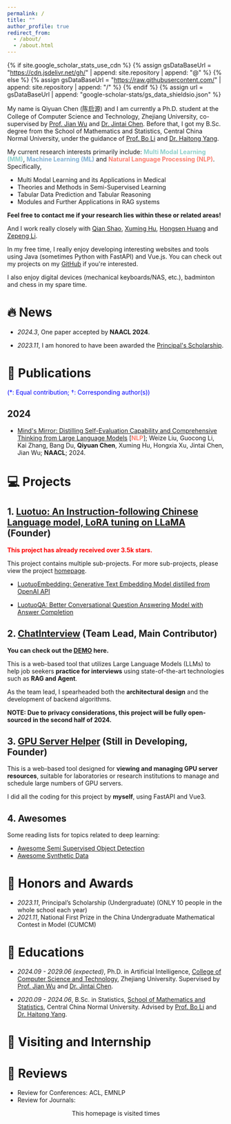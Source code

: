 ```yaml
---
permalink: /
title: ""
author_profile: true
redirect_from: 
  - /about/
  - /about.html
---
```


{% if site.google_scholar_stats_use_cdn %}
{% assign gsDataBaseUrl = "https://cdn.jsdelivr.net/gh/" | append: site.repository | append: "@" %}
{% else %}
{% assign gsDataBaseUrl = "https://raw.githubusercontent.com/" | append: site.repository | append: "/" %}
{% endif %}
{% assign url = gsDataBaseUrl | append: "google-scholar-stats/gs_data_shieldsio.json" %}

<span class='anchor' id='about-me'></span>

My name is Qiyuan Chen (陈启源) and I am currently a Ph.D. student at the College of Computer Science and Technology, Zhejiang University, co-supervised by [Prof. Jian Wu](https://person.zju.edu.cn/0004274) and [Dr. Jintai Chen](https://whatashot.github.io/). Before that, I got my B.Sc. degree from the School of Mathematics and Statistics, Central China Normal University, under the guidance of [Prof. Bo Li](http://maths.ccnu.edu.cn/info/1040/18436.htm) and [Dr. Haitong Yang](http://cs.ccnu.edu.cn/info/1158/2237.htm).

My current research interests primarily include: **<span style="color:#8ECFC9">Multi Modal Learning (MM)</span>**, **<span style="color:#82B0D2">Machine Learning (ML)</span>** and **<span style="color:#FA7F6F">Natural Language Processing (NLP)</span>**. Specifically,

* Multi Modal Learning and its Applications in Medical
* Theories and Methods in Semi-Supervised Learning
* Tabular Data Prediction and Tabular Reasoning
* Modules and Further Applications in RAG systems

**Feel free to contact me if your research lies within these or related areas!**

And I work really closely with [Qian Shao](https://abeier87.github.io/), [Xuming Hu](https://xuminghu.github.io/), [Hongsen Huang](https://github.com/SirlyDreamer) and [Zepeng Li](https://lzzppp.github.io/).

In my free time, I really enjoy developing interesting websites and tools using Java (sometimes Python with FastAPI) and Vue.js. You can check out my projects on my [GitHub](https://github.com/qiyuan-chen) if you're interested.

I also enjoy digital devices (mechanical keyboards/NAS, etc.), badminton and chess in my spare time.

# 🔥 News

* *2024.3*, One paper accepted by **NAACL 2024**.

* *2023.11*, I am honored to have been awarded the [Principal's Scholarship](https://mp.weixin.qq.com/s/B5e4NmFgpNsbQKAxiPb_lQ).

# 📝 Publications

<span style="color:blue">(*: Equal contribution; $\dagger$: Corresponding author(s))</span>

## 2024

* [Mind's Mirror: Distilling Self-Evaluation Capability and Comprehensive Thinking from Large Language Models](https://arxiv.org/abs/2311.09214) [**<span style="color:#FA7F6F">NLP</span>**]; Weize Liu, Guocong Li, Kai Zhang, Bang Du, **Qiyuan Chen**, Xuming Hu, Hongxia Xu, Jintai Chen, Jian Wu; **NAACL**; 2024.


# 💻 Projects

<!-- <span style="color:blue">($\dagger$: Founder; $\ddagger$: Main contributor)</span> -->


<!-- <div class='paper-box'><div class='paper-box-image'><div><div class="badge">3.4K stars</div><img src='images/camel_back.png' alt="sym" width="100%"></div></div>
<div class='paper-box-text' markdown="1">

[Luotuo: An Instruction-following Chinese Language model, LoRA tuning on LLaMA](https://github.com/LC1332/Luotuo-Chinese-LLM)

Ziang Leng, Qiyuan Chen $\dagger$, Cheng Li

This project contains multiple sub-projects. For more sub-projects, please view the project [homepage](https://github.com/LC1332/Luotuo-Chinese-LLM).

- [LuotuoEmbedding: Generative Text Embedding Model distilled from OpenAI API](https://github.com/LC1332/Luotuo-Text-Embedding)

- [LuotuoQA: Better Conversational Question Answering Model with Answer Completion](https://github.com/LC1332/Luotuo-QA)
</div>
</div> -->

## 1. [Luotuo: An Instruction-following Chinese Language model, LoRA tuning on LLaMA](https://github.com/LC1332/Luotuo-Chinese-LLM) (Founder)

**<span style="color:red">This project has already received over 3.5k stars.</span>**

This project contains multiple sub-projects. For more sub-projects, please view the project [homepage](https://github.com/LC1332/Luotuo-Chinese-LLM).

- [LuotuoEmbedding: Generative Text Embedding Model distilled from OpenAI API](https://github.com/LC1332/Luotuo-Text-Embedding)

- [LuotuoQA: Better Conversational Question Answering Model with Answer Completion](https://github.com/LC1332/Luotuo-QA)


## 2. [ChatInterview](https://github.com/qiyuan-chen/ChatInterview) (Team Lead, Main Contributor)

**You can check out the [DEMO](http://14.103.48.72/) here.**

This is a web-based tool that utilizes Large Language Models (LLMs) to help job seekers **practice for interviews** using state-of-the-art technologies such as **RAG and Agent**.

As the team lead, I spearheaded both the **architectural design** and the development of backend algorithms.

**NOTE: Due to privacy considerations, this project will be fully open-sourced in the second half of 2024.**

## 3. [GPU Server Helper](https://github.com/qiyuan-chen/GPUServerHelper) (Still in Developing, Founder)

This is a web-based tool designed for **viewing and managing GPU server resources**, suitable for laboratories or research institutions to manage and schedule large numbers of GPU servers. 

I did all the coding for this project by **myself**, using FastAPI and Vue3.

## 4. Awesomes

Some reading lists for topics related to deep learning:

- [Awesome Semi Supervised Object Detection](https://github.com/qiyuan-chen/Awesome-Semi-Supervised-Object-Detection)
- [Awesome Synthetic Data](https://github.com/qiyuan-chen/Awesome-Synthetic-Data)

# 🏅 Honors and Awards

- *2023.11*, Principal’s Scholarship (Undergraduate) (ONLY 10 people in the whole school each year)
- *2021.11*, National First Prize in the China Undergraduate Mathematical Contest in Model (CUMCM)

# 📖 Educations

- *2024.09 - 2029.06 (expected)*, Ph.D. in Artificial Intelligence, [College of Computer Science and Technology](http://www.cs.zju.edu.cn/csen/), Zhejiang University. Supervised by [Prof. Jian Wu](https://person.zju.edu.cn/0004274) and [Dr. Jintai Chen](https://whatashot.github.io/).

- *2020.09 - 2024.06*, B.Sc. in Statistics, [School of Mathematics and Statistics](http://maths.ccnu.edu.cn/), Central China Normal University. Advised by [Prof. Bo Li](http://maths.ccnu.edu.cn/info/1040/18436.htm) and [Dr. Haitong Yang](http://cs.ccnu.edu.cn/info/1158/2237.htm).


<!-- 
# 💬 Invited Talks

- *2023.11*, NLP Discuss, CCNU. [[Slides]](https://github.com/qiyuan-chen/qiyuan-chen.github.io/blob/main/talks/nlp-discuss-20231124.pdf)

-->

# 🎒 Visiting and Internship

<!-- 
- *2024.06 - 2024.09*, Medical Big Data Center, Guangdong Academy of Medical Sciences, had the honor of working with Prof. Huiying Liang, Shuai Huang, and Dantong Li.
-->

# 🔎 Reviews

* Review for Conferences: ACL, EMNLP
* Review for Journals:

<div align="center">
<script async src="//busuanzi.ibruce.info/busuanzi/2.3/busuanzi.pure.mini.js"></script>
This homepage is visited <font color="purple" size="5"><span id="busuanzi_value_site_pv"></span></font> times
</div>